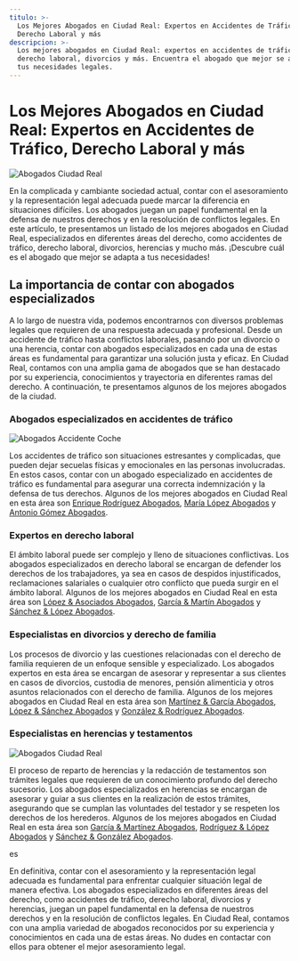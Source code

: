```yaml
---
titulo: >-
  Los Mejores Abogados en Ciudad Real: Expertos en Accidentes de Tráfico,
  Derecho Laboral y más
descripcion: >-
  Los mejores abogados en Ciudad Real: expertos en accidentes de tráfico,
  derecho laboral, divorcios y más. Encuentra el abogado que mejor se adapte a
  tus necesidades legales.
---
```


# Los Mejores Abogados en Ciudad Real: Expertos en Accidentes de Tráfico, Derecho Laboral y más

![Abogados Ciudad Real](./img/abogados-ciudad-real-1.webp)


En la complicada y cambiante sociedad actual, contar con el asesoramiento y la representación legal adecuada puede marcar la diferencia en situaciones difíciles. Los abogados juegan un papel fundamental en la defensa de nuestros derechos y en la resolución de conflictos legales. En este artículo, te presentamos un listado de los mejores abogados en Ciudad Real, especializados en diferentes áreas del derecho, como accidentes de tráfico, derecho laboral, divorcios, herencias y mucho más. ¡Descubre cuál es el abogado que mejor se adapta a tus necesidades!

## La importancia de contar con abogados especializados

A lo largo de nuestra vida, podemos encontrarnos con diversos problemas legales que requieren de una respuesta adecuada y profesional. Desde un accidente de tráfico hasta conflictos laborales, pasando por un divorcio o una herencia, contar con abogados especializados en cada una de estas áreas es fundamental para garantizar una solución justa y eficaz. En Ciudad Real, contamos con una amplia gama de abogados que se han destacado por su experiencia, conocimientos y trayectoria en diferentes ramas del derecho. A continuación, te presentamos algunos de los mejores abogados de la ciudad.

### Abogados especializados en accidentes de tráfico

![Abogados Accidente Coche](./img/abogados-ciudad-real-2.webp)

Los accidentes de tráfico son situaciones estresantes y complicadas, que pueden dejar secuelas físicas y emocionales en las personas involucradas. En estos casos, contar con un abogado especializado en accidentes de tráfico es fundamental para asegurar una correcta indemnización y la defensa de tus derechos. Algunos de los mejores abogados en Ciudad Real en esta área son [Enrique Rodríguez Abogados](abogados-accidente-coche), [María López Abogados](abogados-de-accidentes) y [Antonio Gómez Abogados](abogados-especialistas-en-accidentes-de-trafico).

### Expertos en derecho laboral

El ámbito laboral puede ser complejo y lleno de situaciones conflictivas. Los abogados especializados en derecho laboral se encargan de defender los derechos de los trabajadores, ya sea en casos de despidos injustificados, reclamaciones salariales o cualquier otro conflicto que pueda surgir en el ámbito laboral. Algunos de los mejores abogados en Ciudad Real en esta área son [López & Asociados Abogados](abogados-de-trabajadores), [García & Martín Abogados](abogados-de-derecho-laboral) y [Sánchez & López Abogados](abogado-laboral).

### Especialistas en divorcios y derecho de familia

Los procesos de divorcio y las cuestiones relacionadas con el derecho de familia requieren de un enfoque sensible y especializado. Los abogados expertos en esta área se encargan de asesorar y representar a sus clientes en casos de divorcios, custodia de menores, pensión alimenticia y otros asuntos relacionados con el derecho de familia. Algunos de los mejores abogados en Ciudad Real en esta área son [Martínez & García Abogados](buenos-abogados-de-familia), [López & Sánchez Abogados](abogados-asuntos-familiares) y [González & Rodríguez Abogados](abogado-de-familia).

### Especialistas en herencias y testamentos

![Abogados Ciudad Real](./img/abogados-ciudad-real-2.webp)

El proceso de reparto de herencias y la redacción de testamentos son trámites legales que requieren de un conocimiento profundo del derecho sucesorio. Los abogados especializados en herencias se encargan de asesorar y guiar a sus clientes en la realización de estos trámites, asegurando que se cumplan las voluntades del testador y se respeten los derechos de los herederos. Algunos de los mejores abogados en Ciudad Real en esta área son [García & Martínez Abogados](abogados-expertos-en-herencias-y-testamentos), [Rodríguez & López Abogados](abogados-herencias) y [Sánchez & González Abogados](abogados-especialistas-en-herencias).

es

En definitiva, contar con el asesoramiento y la representación legal adecuada es fundamental para enfrentar cualquier situación legal de manera efectiva. Los abogados especializados en diferentes áreas del derecho, como accidentes de tráfico, derecho laboral, divorcios y herencias, juegan un papel fundamental en la defensa de nuestros derechos y en la resolución de conflictos legales. En Ciudad Real, contamos con una amplia variedad de abogados reconocidos por su experiencia y conocimientos en cada una de estas áreas. No dudes en contactar con ellos para obtener el mejor asesoramiento legal.
